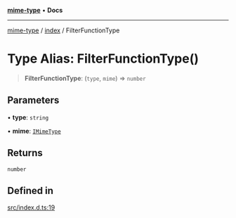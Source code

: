 [**mime-type**](../../README.md) • **Docs**

***

[mime-type](../../modules.md) / [index](../README.md) / FilterFunctionType

# Type Alias: FilterFunctionType()

> **FilterFunctionType**: (`type`, `mime`) => `number`

## Parameters

• **type**: `string`

• **mime**: [`IMimeType`](../interfaces/IMimeType.md)

## Returns

`number`

## Defined in

[src/index.d.ts:19](https://github.com/snowyu/mime-type.js/blob/165ae58f987ddcdd31d0f3b887dfc0429f306bf9/src/index.d.ts#L19)
